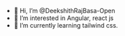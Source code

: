- 👋 Hi, I’m @DeekshithRajBasa-Open
- 👀 I’m interested in Angular, react js
- 🌱 I’m currently learning tailwind css.
<!---
DeekshithRajBasa-Open/DeekshithRajBasa-Open is a ✨ special ✨ repository because its `README.md` (this file) appears on your GitHub profile.
You can click the Preview link to take a look at your changes.
--->
